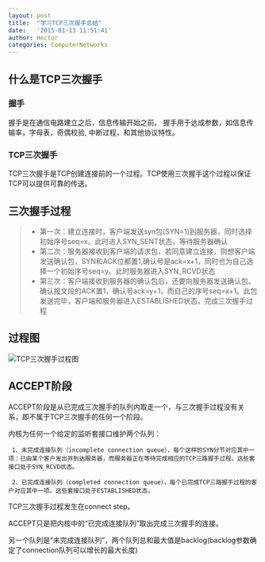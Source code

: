 ```yaml
---
layout: post
title:  "学习TCP三次握手总结"
date:   '2015-01-13 11:51:41'
author: Hector
categories: ComputerNetworks
---
```


## 什么是TCP三次握手

### 握手
握手是在通信电路建立之后，信息传输开始之前。 握手用于达成参数，如信息传输率，字母表，奇偶校验, 中断过程，和其他协议特性。

### TCP三次握手
TCP三次握手是TCP创建连接前的一个过程。TCP使用三次握手这个过程以保证TCP可以提供可靠的传送。

<!--more-->

## 三次握手过程
> * 第一次：建立连接时，客户端发送syn包(SYN=1)到服务器，同时选择初始序号seq=x。此时进入SYN_SENT状态，等待服务器确认
> * 第二次：服务器接收到客户端的请求包，若同意建立连接，则想客户端发送确认包，SYN和ACK位都置1,确认号是ack=x+1，同时也为自己选择一个初始序号seq=y。此时服务器进入SYN_RCVD状态
> * 第三次：客户端接收到服务器的确认包后，还要向服务器发送确认包。确认报文段的ACK置1，确认号ack=y+1，而自己的序号seq=x+1。此包发送完毕，客户端和服务器进入ESTABLISHED状态，完成三次握手过程

## 过程图
![TCP三次握手过程图](http://7u2eqw.com1.z0.glb.clouddn.com/TCP三次握手.png)

## ACCEPT阶段
ACCEPT阶段是从已完成三次握手的队列内取走一个，与三次握手过程没有关系，即不属于TCP三次握手的任何一个阶段。

内核为任何一个给定的监听套接口维护两个队列：

     1、未完成连接队列（incomplete connection queue），每个这样的SYN分节对应其中一项：已由某个客户发出并到达服务器，而服务器正在等待完成相应的TCP三路握手过程。这些套接口处于SYN_RCVD状态。

     2、已完成连接队列（completed connection queue），每个已完成TCP三路握手过程的客户对应其中一项。这些套接口处于ESTABLISHED状态。

TCP三次握手过程发生在connect step。

ACCEPT只是把内核中的“已完成连接队列”取出完成三次握手的连接。

另一个队列是“未完成连接队列”，两个队列总和最大值是backlog(backlog参数确定了connection队列可以增长的最大长度)
